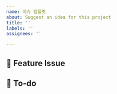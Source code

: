 ```yaml
---
name: 이슈 템플릿
about: Suggest an idea for this project
title: ''
labels: ''
assignees: ''

---
```


## 📌 Feature Issue
<!-- 구현할 기능을 설명해주세요. -->

## 📝 To-do
<!-- 해야 할 일들을 적어주세요. -->
